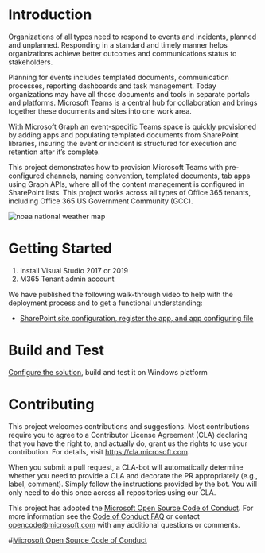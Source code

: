 ﻿# Introduction 
Organizations of all types need to respond to events and incidents, planned and unplanned. Responding in a standard and timely manner helps organizations achieve better outcomes and communications status to stakeholders. 

Planning for events includes templated documents, communication processes, reporting dashboards and task management. Today organizations may have all those documents and tools in separate portals and platforms. Microsoft Teams is a central hub for collaboration and brings together these documents and sites into one work area. 

With Microsoft Graph an event-specific Teams space is quickly provisioned by adding apps and populating templated documents from SharePoint libraries, insuring the event or incident is structured for execution and retention after it’s complete. 

This project demonstrates how to provision Microsoft Teams with pre-configured channels, naming  convention, templated documents, tab apps using Graph APIs, where all of the content management is configured in SharePoint lists. This project works across all types of Office 365 tenants, including Office 365 US Government Community (GCC).

![noaa national weather map](https://interopevents.blob.core.windows.net/uploads/misc/Weather%20Map.PNG)

# Getting Started
1. Install Visual Studio 2017 or 2019
2. M365 Tenant admin account

We have published the following walk-through video to help with the deployment process and to get a functional understanding:

- [SharePoint site configuration, register the app, and app configuring file](https://interopevents.blob.core.windows.net/uploads/misc/teamstool2.mp4)


# Build and Test
[Configure the solution](Deployment%20Guide.md), build and test it on Windows platform 

# Contributing
This project welcomes contributions and suggestions. Most contributions require you to agree to a Contributor License Agreement (CLA) declaring that you have the right to,
and actually do, grant us the rights to use your contribution. For details, visit https://cla.microsoft.com.

When you submit a pull request, a CLA-bot will automatically determine whether you need to provide a CLA and decorate the PR appropriately (e.g., label, comment). Simply follow the
instructions provided by the bot. You will only need to do this once across all repositories using our CLA.

This project has adopted the [Microsoft Open Source Code of Conduct](https://opensource.microsoft.com/codeofconduct/).
For more information see the [Code of Conduct FAQ](https://opensource.microsoft.com/codeofconduct/faq/)
or contact [opencode@microsoft.com](mailto:opencode@microsoft.com) with any additional questions or comments.

#[Microsoft Open Source Code of Conduct](https://opensource.microsoft.com/codeofconduct)